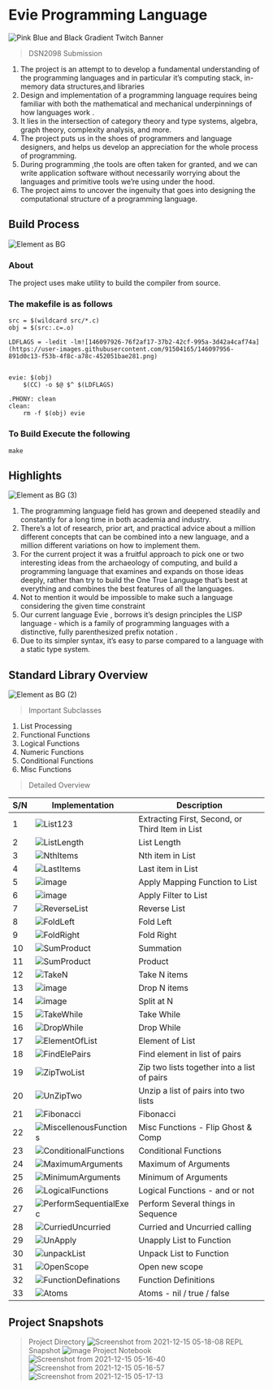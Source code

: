 # Evie Programming Language
![Pink Blue and Black Gradient Twitch Banner](https://user-images.githubusercontent.com/91504165/146093689-11703912-c566-4404-975a-72e24b47708e.png)
> DSN2098 Submission
1. The project is an attempt to to develop a fundamental understanding of the programming languages and in particular it’s computing stack, in-memory data structures,and libraries
2. Design and implementation of a programming language requires being familiar with both the mathematical and mechanical underpinnings of how languages work . 
3. It lies in the intersection of category theory and type systems, algebra, graph theory, complexity analysis, and more. 
4. The project  puts us in the shoes of programmers and language designers, and helps us develop an appreciation for the whole process of programming.
5. During programming ,the tools are often taken for granted, and we can write application software without necessarily worrying about the languages and primitive tools we’re using under the hood. 
6. The project aims to uncover the ingenuity that goes into designing the computational structure of a programming language.
## Build Process
![Element as BG](https://user-images.githubusercontent.com/91504165/146094391-f1d7625c-7ae0-4e9d-bbda-3b57d193429a.png)
### About
The project uses make utility to build the compiler from source.

### The makefile is as follows 
```
src = $(wildcard src/*.c)
obj = $(src:.c=.o)

LDFLAGS = -ledit -lm![146097926-76f2af17-37b2-42cf-995a-3d42a4caf74a](https://user-images.githubusercontent.com/91504165/146097956-891d0c13-f53b-4f8c-a78c-452051bae281.png)


evie: $(obj)
	$(CC) -o $@ $^ $(LDFLAGS)

.PHONY: clean
clean:
	rm -f $(obj) evie

```

### To Build Execute the following

```make```
## Highlights
![Element as BG (3)](https://user-images.githubusercontent.com/91504165/146094408-60d8879e-2947-472f-af05-fc0ab0624894.png)

1. The programming language field has grown and deepened steadily and constantly for a long time in both academia and industry. 
2. There’s a lot of research, prior art, and practical advice about a million different concepts that can be combined into a new language, and a million different variations on how to implement them.
3. For the current project it was a fruitful approach to pick one or two interesting ideas from the archaeology of computing, and build a programming language that examines and expands on those ideas deeply, rather than try to build the One True Language that’s best at everything and combines the best features of all the languages. 
4. Not to mention it would be impossible to make such a language considering the given time constraint
5. Our current language Evie , borrows it’s design principles the LISP language - which is a family of programming languages with a distinctive, fully parenthesized prefix notation . 
6. Due to its simpler syntax, it’s easy to parse compared to a language with a static type system.

## Standard Library Overview
![Element as BG (2)](https://user-images.githubusercontent.com/91504165/146094420-883a2a8d-5f55-4fb2-827b-82efc9ec8cf5.png)

>Important Subclasses
1. List Processing
2. Functional Functions
3. Logical Functions
4. Numeric Functions
5. Conditional Functions
6. Misc Functions

>Detailed Overview

| S/N |Implementation|Description|
|--|--|--|
| 1 | ![List123](https://user-images.githubusercontent.com/91504165/146090873-c6885622-1951-4d25-be8a-41af82aee51e.png)| Extracting First, Second, or Third Item in List |
| 2 | ![ListLength](https://user-images.githubusercontent.com/91504165/146090928-5dca693d-ab2a-4623-a4f0-1bdac427293b.png) | List Length |
| 3 |![NthItems](https://user-images.githubusercontent.com/91504165/146090942-d3498519-1030-4156-85b6-4446647ae474.png)  | Nth item in List |
| 4 | ![LastItems](https://user-images.githubusercontent.com/91504165/146090967-9dbb8860-144e-42c3-9506-ee68c81af6bd.png) | Last item in List |
| 5 | ![image](https://user-images.githubusercontent.com/91504165/146092226-c8f46c0d-819b-4805-a4fc-397e1a51f345.png)| Apply Mapping Function to List |
| 6 | ![image](https://user-images.githubusercontent.com/91504165/146092248-e3c6359e-3e7a-421c-9678-85cd8c715fa4.png) | Apply Filter to List |
| 7 | ![ReverseList](https://user-images.githubusercontent.com/91504165/146091629-b8b1df71-392d-4018-877a-98f96d8ee843.png) | Reverse List |
| 8 | ![FoldLeft](https://user-images.githubusercontent.com/91504165/146091069-015c1900-5c9c-4f49-ac4d-e8087d23d778.png) | Fold Left |
| 9 | ![FoldRight](https://user-images.githubusercontent.com/91504165/146091082-5d65cc00-5139-458e-adcc-be08bd64f140.png) | Fold Right |
| 10 | ![SumProduct](https://user-images.githubusercontent.com/91504165/146091098-822f88e1-7a66-42d0-a9bc-12b01473d8b6.png) | Summation |
| 11 | ![SumProduct](https://user-images.githubusercontent.com/91504165/146091112-d9d7cf2e-48db-4a11-b8af-7a93c23202bd.png) | Product |
| 12 | ![TakeN](https://user-images.githubusercontent.com/91504165/146091119-10bdb20e-1e11-46af-859f-9e189dd6bfce.png) | Take N items |
| 13 | ![image](https://user-images.githubusercontent.com/91504165/146092399-e5bc3f2f-9b10-4c9f-917f-cc8f795d4e62.png) | Drop N items |
| 14 | ![image](https://user-images.githubusercontent.com/91504165/146092431-903ae9b3-e34e-4f32-ae67-6b6f84947812.png)  | Split at N |
| 15 |![TakeWhile](https://user-images.githubusercontent.com/91504165/146091155-ef324cfe-e6ae-404f-9e3d-62f61605ed52.png)  | Take While |
| 16 | ![DropWhile](https://user-images.githubusercontent.com/91504165/146091195-2723c89b-7c23-418c-9879-b8c47e6a7cee.png) | Drop While |
| 17 | ![ElementOfList](https://user-images.githubusercontent.com/91504165/146091209-e78d555e-9ca6-44c8-923f-8a12c026a555.png) | Element of List |
| 18 | ![FindElePairs](https://user-images.githubusercontent.com/91504165/146091501-21ef525f-857c-41a0-bf99-94c078fcb8ba.png) | Find element in list of pairs |
| 19 | ![ZipTwoList](https://user-images.githubusercontent.com/91504165/146091486-b5837d83-d3d0-46b8-9e7e-22ff601cd0e4.png) | Zip two lists together into a list of pairs |
| 20 | ![UnZipTwo](https://user-images.githubusercontent.com/91504165/146091493-112bc316-b9cc-45bd-bf32-d94a8bbee8fa.png) | Unzip a list of pairs into two lists |
| 21 | ![Fibonacci](https://user-images.githubusercontent.com/91504165/146091460-95552852-c18e-4fb2-af22-1dafb8d945ef.png) | Fibonacci |
| 22 | ![MiscellenousFunctions](https://user-images.githubusercontent.com/91504165/146091470-eab748ea-95f8-4a06-961f-58ad6f08aca3.png) | Misc Functions - Flip Ghost & Comp |
| 23 | ![ConditionalFunctions](https://user-images.githubusercontent.com/91504165/146091606-e00aabba-4b21-4999-a9a8-3b6160c3be51.png) | Conditional Functions|
| 24 | ![MaximumArguments](https://user-images.githubusercontent.com/91504165/146091602-065c0032-6323-4496-bb65-ef4c1c20b5bf.png) | Maximum of Arguments |
| 25 | ![MinimumArguments](https://user-images.githubusercontent.com/91504165/146091597-05f57140-9800-4c60-9c87-8defa4de7566.png) | Minimum of Arguments |
| 26 | ![LogicalFunctions](https://user-images.githubusercontent.com/91504165/146091591-8d4b2c50-eb3a-4e40-8a7d-1a0ff9209086.png) | Logical Functions - and or not |
| 27 | ![PerformSequentialExec](https://user-images.githubusercontent.com/91504165/146091583-746a0ece-d6d4-456a-8ef6-11fc252d80c0.png) | Perform Several things in Sequence |
| 28 | ![CurriedUncurried](https://user-images.githubusercontent.com/91504165/146091581-483c0cc7-a095-4e07-8132-ed31c0c377af.png) | Curried and Uncurried calling |
| 29 | ![UnApply](https://user-images.githubusercontent.com/91504165/146091577-18ccf05d-93f0-4e9c-afdc-bea55323dfb8.png) | Unapply List to Function |
| 30 | ![unpackList](https://user-images.githubusercontent.com/91504165/146091571-aa303aa0-6b72-403e-9b3f-69896df3f894.png) | Unpack List to Function |
| 31 | ![OpenScope](https://user-images.githubusercontent.com/91504165/146091567-184b7d15-d8fc-49ff-afd3-8c7c6d3fc8f0.png) | Open new scope |
| 32 | ![FunctionDefinations](https://user-images.githubusercontent.com/91504165/146091561-0298e9e4-baef-4a2e-9037-b71a7148c7f3.png) | Function Definitions |
| 33 | ![Atoms](https://user-images.githubusercontent.com/91504165/146091553-6a9ed667-5c1a-40d8-be4b-e4822f26d90b.png) | Atoms - nil / true / false |

## Project Snapshots
> Project Directory
> ![Screenshot from 2021-12-15 05-18-08](https://user-images.githubusercontent.com/91504165/146097654-da223d6e-acb2-4b45-8f35-418a655fe91b.png)
> REPL Snapshot
> ![image](https://user-images.githubusercontent.com/91504165/146098091-d1da6772-c9b5-4a03-a970-b142280933ab.png)
> Project Notebook
> ![Screenshot from 2021-12-15 05-16-40](https://user-images.githubusercontent.com/91504165/146097476-7d498eaf-9e45-430f-a274-b45134862b19.png)
> ![Screenshot from 2021-12-15 05-16-57](https://user-images.githubusercontent.com/91504165/146097536-6e7edd15-b2fd-4262-af5b-895b971d6b01.png)
> ![Screenshot from 2021-12-15 05-17-13](https://user-images.githubusercontent.com/91504165/146097633-00de2bae-b2d5-4d79-b18a-60438ae4f9ec.png)
